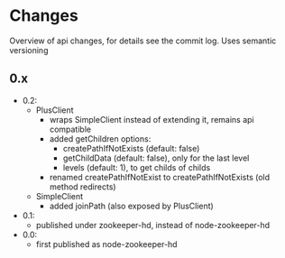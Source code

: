 Changes
=======

Overview of api changes, for details see the commit log.
Uses semantic versioning

0.x
---
- 0.2:
    - PlusClient
        - wraps SimpleClient instead of extending it, remains api compatible
        - added getChildren options:
            - createPathIfNotExists (default: false)
            - getChildData (default: false), only for the last level
            - levels (default: 1), to get childs of childs
        - renamed createPathIfNotExist to createPathIfNotExists (old method redirects)
    - SimpleClient
        - added joinPath (also exposed by PlusClient)
- 0.1:
    - published under zookeeper-hd, instead of node-zookeeper-hd
- 0.0:
    - first published as node-zookeeper-hd
